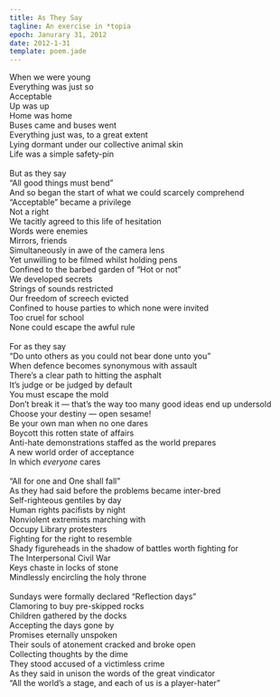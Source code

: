 ```yaml
---
title: As They Say
tagline: An exercise in *topia
epoch: Janurary 31, 2012
date: 2012-1-31
template: poem.jade
---
```


When we were young<br>
Everything was just so<br>
Acceptable<br>
Up was up<br>
Home was home<br>
Buses came and buses went<br>
Everything just was, to a great extent<br>
Lying dormant under our collective animal skin<br>
Life was a simple safety-pin<br>
<br>
But as they say<br>
“All good things must bend”<br>
And so began the start of what we could scarcely comprehend<br>
“Acceptable” became a privilege<br>
Not a right<br>
We tacitly agreed to this life of hesitation<br>
Words were enemies<br>
Mirrors, friends<br>
Simultaneously in awe of the camera lens<br>
Yet unwilling to be filmed whilst holding pens<br>
Confined to the barbed garden of “Hot or not”<br>
We developed secrets<br>
Strings of sounds restricted<br>
Our freedom of screech evicted<br>
Confined to house parties to which none were invited<br>
Too cruel for school<br>
None could escape the awful rule<br>
<br>
For as they say<br>
“Do unto others as you could not bear done unto you”<br>
When defence becomes synonymous with assault<br>
There’s a clear path to hitting the asphalt<br>
It’s judge or be judged by default<br>
You must escape the mold<br>
Don’t break it &mdash; that’s the way too many good ideas end up undersold<br>
Choose your destiny &mdash; open sesame!<br>
Be your own man when no one dares<br>
Boycott this rotten state of affairs<br>
Anti-hate demonstrations staffed as the world prepares<br>
A new world order of acceptance<br>
In which *everyone* cares<br>
<br>
“All for one and One shall fall”<br>
As they had said before the problems became inter-bred<br>
Self-righteous gentiles by day<br>
Human rights pacifists by night<br>
Nonviolent extremists marching with<br>
Occupy Library protesters<br>
Fighting for the right to resemble<br>
Shady figureheads in the shadow of battles worth fighting for<br>
The Interpersonal Civil War<br>
Keys chaste in locks of stone<br>
Mindlessly encircling the holy throne<br>
<br>
Sundays were formally declared “Reflection days”<br>
Clamoring to buy pre-skipped rocks<br>
Children gathered by the docks<br>
Accepting the days gone by<br>
Promises eternally unspoken<br>
Their souls of atonement cracked and broke open<br>
Collecting thoughts by the dime<br>
They stood accused of a victimless crime<br>
As they said in unison the words of the great vindicator<br>
“All the world’s a stage, and each of us is a player-hater”